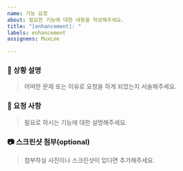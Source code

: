 ```yaml
---
name: 기능 요청
about: 필요한 기능에 대한 내용을 작성해주세요.
title: "[enhancement]: "
labels: enhancement
assignees: MuxLee

---
```


### 📖 상황 설명
> 어떠한 문제 또는 이유로 요청을 하게 되었는지 서술해주세요.

### 💭 요청 사항
> 필요로 하시는 기능에 대한 설명해주세요.

### 📷 스크린샷 첨부(optional)
> 첨부하실 사진이나 스크린샷이 있다면 추가해주세요.
